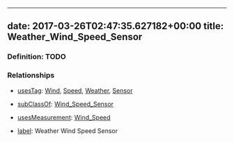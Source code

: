 
---
date: 2017-03-26T02:47:35.627182+00:00
title: Weather_Wind_Speed_Sensor
---
### Definition: TODO

### Relationships

* [usesTag](https://brickschema.org/schema/1.0/BrickFrame#usesTag): [Wind](https://brickschema.org/schema/1.0/BrickTag#Wind), [Speed](https://brickschema.org/schema/1.0/BrickTag#Speed), [Weather](https://brickschema.org/schema/1.0/BrickTag#Weather), [Sensor](https://brickschema.org/schema/1.0/BrickTag#Sensor)

* [subClassOf](http://www.w3.org/2000/01/rdf-schema#subClassOf): [Wind_Speed_Sensor](https://brickschema.org/schema/1.0/Brick#Wind_Speed_Sensor)

* [usesMeasurement](https://brickschema.org/schema/1.0/BrickFrame#usesMeasurement): [Wind_Speed](https://brickschema.org/schema/1.0/Brick#Wind_Speed)

* [label](http://www.w3.org/2000/01/rdf-schema#label): Weather Wind Speed Sensor
